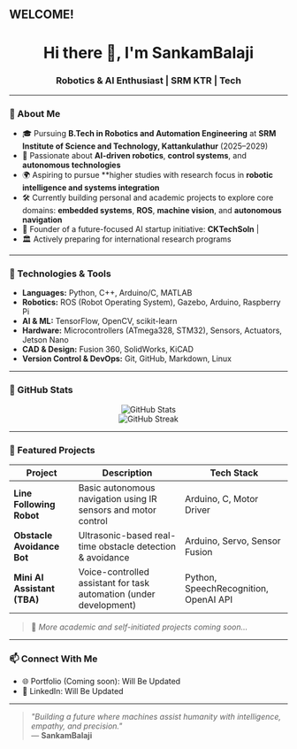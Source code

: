 ## WELCOME!

<h1 align="center">Hi there 👋, I'm SankamBalaji</h1>
<h3 align="center">Robotics & AI Enthusiast | SRM KTR | Tech</h3>

---

### 🚀 About Me

- 🎓 Pursuing **B.Tech in Robotics and Automation Engineering** at **SRM Institute of Science and Technology, Kattankulathur** (2025–2029)
- 🔬 Passionate about **AI-driven robotics**, **control systems**, and **autonomous technologies**
- 🌍 Aspiring to pursue **higher studies with research focus in **robotic intelligence and systems integration**
- 🛠 Currently building personal and academic projects to explore core domains: **embedded systems**, **ROS**, **machine vision**, and **autonomous navigation**
- 🧠 Founder of a future-focused AI startup initiative: **CKTechSoln** | 
- 🏛 Actively preparing for international research programs

---

### 🔧 Technologies & Tools

- **Languages:** Python, C++, Arduino/C, MATLAB  
- **Robotics:** ROS (Robot Operating System), Gazebo, Arduino, Raspberry Pi  
- **AI & ML:** TensorFlow, OpenCV, scikit-learn  
- **Hardware:** Microcontrollers (ATmega328, STM32), Sensors, Actuators, Jetson Nano  
- **CAD & Design:** Fusion 360, SolidWorks, KiCAD  
- **Version Control & DevOps:** Git, GitHub, Markdown, Linux

---

### 📂 GitHub Stats

<p align="center">
  <img src="https://github-readme-stats.vercel.app/api?username=SANKAMBALAJI&show_icons=true&theme=dracula&hide_title=true" alt="GitHub Stats" />
  <br>
  <img src="https://github-readme-streak-stats.herokuapp.com/?user=SANKAMBALAJI&theme=dracula" alt="GitHub Streak" />
</p>

---

### 📌 Featured Projects

| Project | Description | Tech Stack |
|--------|-------------|------------|
| **Line Following Robot** | Basic autonomous navigation using IR sensors and motor control | Arduino, C, Motor Driver |
| **Obstacle Avoidance Bot** | Ultrasonic-based real-time obstacle detection & avoidance | Arduino, Servo, Sensor Fusion |
| **Mini AI Assistant (TBA)** | Voice-controlled assistant for task automation (under development) | Python, SpeechRecognition, OpenAI API |

> 🔧 *More academic and self-initiated projects coming soon...*

---

### 📫 Connect With Me

- 🌐 Portfolio (Coming soon): Will Be Updated 
- 📝 LinkedIn: Will Be Updated 

---

> _"Building a future where machines assist humanity with intelligence, empathy, and precision."_  
> — **SankamBalaji**


